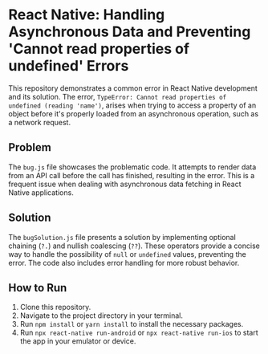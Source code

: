 # React Native: Handling Asynchronous Data and Preventing 'Cannot read properties of undefined' Errors

This repository demonstrates a common error in React Native development and its solution. The error, `TypeError: Cannot read properties of undefined (reading 'name')`, arises when trying to access a property of an object before it's properly loaded from an asynchronous operation, such as a network request.

## Problem
The `bug.js` file showcases the problematic code.  It attempts to render data from an API call before the call has finished, resulting in the error.  This is a frequent issue when dealing with asynchronous data fetching in React Native applications.

## Solution
The `bugSolution.js` file presents a solution by implementing optional chaining (`?.`) and nullish coalescing (`??`). These operators provide a concise way to handle the possibility of `null` or `undefined` values, preventing the error.  The code also includes error handling for more robust behavior.

## How to Run
1. Clone this repository.
2. Navigate to the project directory in your terminal.
3. Run `npm install` or `yarn install` to install the necessary packages.
4. Run `npx react-native run-android` or `npx react-native run-ios` to start the app in your emulator or device.